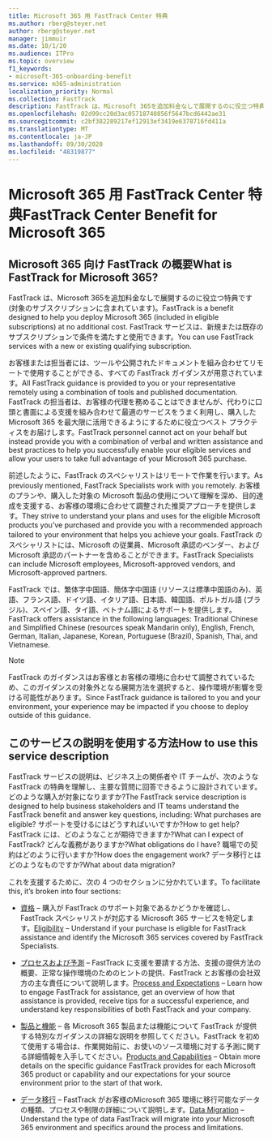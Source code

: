 ```yaml
---
title: Microsoft 365 用 FastTrack Center 特典
ms.author: rberg@steyer.net
author: rberg@steyer.net
manager: jimmuir
ms.date: 10/1/20
ms.audience: ITPro
ms.topic: overview
f1_keywords:
- microsoft-365-onboarding-benefit
ms.service: m365-administration
localization_priority: Normal
ms.collection: FastTrack
description: FastTrack は、Microsoft 365を追加料金なしで展開するのに役立つ特典です (対象のサブスクリプションに含まれています)。 FastTrack サービスは、新規または既存のサブスクリプションで条件を満たすと使用できます。
ms.openlocfilehash: 02d99cc20d3ac05718740856f5647bcd6442ae31
ms.sourcegitcommit: c2bf382289217ef12913ef3419e6378716fd411a
ms.translationtype: MT
ms.contentlocale: ja-JP
ms.lasthandoff: 09/30/2020
ms.locfileid: "48319877"
---
```

# <a name="fasttrack-center-benefit-for-microsoft-365"></a><span data-ttu-id="141d2-104">Microsoft 365 用 FastTrack Center 特典</span><span class="sxs-lookup"><span data-stu-id="141d2-104">FastTrack Center Benefit for Microsoft 365</span></span>

## <a name="what-is-fasttrack-for-microsoft-365"></a><span data-ttu-id="141d2-105">Microsoft 365 向け FastTrack の概要</span><span class="sxs-lookup"><span data-stu-id="141d2-105">What is FastTrack for Microsoft 365?</span></span>

<span data-ttu-id="141d2-106">FastTrack は、Microsoft 365を追加料金なしで展開するのに役立つ特典です (対象のサブスクリプションに含まれています)。</span><span class="sxs-lookup"><span data-stu-id="141d2-106">FastTrack is a benefit designed to help you deploy Microsoft 365 (included in eligible subscriptions) at no additional cost.</span></span> <span data-ttu-id="141d2-107">FastTrack サービスは、新規または既存のサブスクリプションで条件を満たすと使用できます。</span><span class="sxs-lookup"><span data-stu-id="141d2-107">You can use FastTrack services with a new or existing qualifying subscription.</span></span>

<span data-ttu-id="141d2-108">お客様または担当者には、ツールや公開されたドキュメントを組み合わせてリモートで使用することができる、すべての FastTrack ガイダンスが用意されています。</span><span class="sxs-lookup"><span data-stu-id="141d2-108">All FastTrack guidance is provided to you or your representative remotely using a combination of tools and published documentation.</span></span> <span data-ttu-id="141d2-109">FastTrack の担当者は、お客様の代理を務めることはできませんが、代わりに口頭と書面による支援を組み合わせて最適のサービスをうまく利用し、購入した Microsoft 365 を最大限に活用できるようにするために役立つベスト プラクティスをお届けします。</span><span class="sxs-lookup"><span data-stu-id="141d2-109">FastTrack personnel cannot act on your behalf but instead provide you with a combination of verbal and written assistance and best practices to help you successfully enable your eligible services and allow your users to take full advantage of your Microsoft 365 purchase.</span></span>

<span data-ttu-id="141d2-110">前述したように、FastTrack のスペシャリストはリモートで作業を行います。</span><span class="sxs-lookup"><span data-stu-id="141d2-110">As previously mentioned, FastTrack Specialists work with you remotely.</span></span> <span data-ttu-id="141d2-111">お客様のプランや、購入した対象の Microsoft 製品の使用について理解を深め、目的達成を支援する、お客様の環境に合わせて調整された推奨アプローチを提供します。</span><span class="sxs-lookup"><span data-stu-id="141d2-111">They strive to understand your plans and uses for the eligible Microsoft products you’ve purchased and provide you with a recommended approach tailored to your environment that helps you achieve your goals.</span></span> <span data-ttu-id="141d2-112">FastTrack のスペシャリストには、Microsoft の従業員、Microsoft 承認のベンダー、および Microsoft 承認のパートナーを含めることができます。</span><span class="sxs-lookup"><span data-stu-id="141d2-112">FastTrack Specialists can include Microsoft employees, Microsoft-approved vendors, and Microsoft-approved partners.</span></span>

<span data-ttu-id="141d2-113">FastTrack では、繁体字中国語、簡体字中国語 (リソースは標準中国語のみ)、英語、フランス語、ドイツ語、イタリア語、日本語、韓国語、ポルトガル語 (ブラジル)、スペイン語、タイ語、ベトナム語によるサポートを提供します。</span><span class="sxs-lookup"><span data-stu-id="141d2-113">FastTrack offers assistance in the following languages: Traditional Chinese and Simplified Chinese (resources speak Mandarin only), English, French, German, Italian, Japanese, Korean, Portuguese (Brazil), Spanish, Thai, and Vietnamese.</span></span>

> [!NOTE]
> <span data-ttu-id="141d2-114">FastTrack のガイダンスはお客様とお客様の環境に合わせて調整されているため、このガイダンスの対象外となる展開方法を選択すると、操作環境が影響を受ける可能性があります。</span><span class="sxs-lookup"><span data-stu-id="141d2-114">Since FastTrack guidance is tailored to you and your environment, your experience may be impacted if you choose to deploy outside of this guidance.</span></span>

## <a name="how-to-use-this-service-description"></a><span data-ttu-id="141d2-115">このサービスの説明を使用する方法</span><span class="sxs-lookup"><span data-stu-id="141d2-115">How to use this service description</span></span>

<span data-ttu-id="141d2-116">FastTrack サービスの説明は、ビジネス上の関係者や IT チームが、次のような FastTrack の特典を理解し、主要な質問に回答できるように設計されています。どのような購入が対象になりますか?</span><span class="sxs-lookup"><span data-stu-id="141d2-116">The FastTrack service description is designed to help business stakeholders and IT teams understand the FastTrack benefit and answer key questions, including: What purchases are eligible?</span></span> <span data-ttu-id="141d2-117">サポートを受けるにはどうすればいいですか?</span><span class="sxs-lookup"><span data-stu-id="141d2-117">How to get help?</span></span> <span data-ttu-id="141d2-118">FastTrack には、どのようなことが期待できますか?</span><span class="sxs-lookup"><span data-stu-id="141d2-118">What can I expect of FastTrack?</span></span> <span data-ttu-id="141d2-119">どんな義務がありますか?</span><span class="sxs-lookup"><span data-stu-id="141d2-119">What obligations do I have?</span></span> <span data-ttu-id="141d2-120">職場での契約はどのように行いますか?</span><span class="sxs-lookup"><span data-stu-id="141d2-120">How does the engagement work?</span></span> <span data-ttu-id="141d2-121">データ移行とはどのようなものですか?</span><span class="sxs-lookup"><span data-stu-id="141d2-121">What about data migration?</span></span>

<span data-ttu-id="141d2-122">これを支援するために、次の 4 つのセクションに分かれています。</span><span class="sxs-lookup"><span data-stu-id="141d2-122">To facilitate this, it’s broken into four sections:</span></span>

  - <span data-ttu-id="141d2-123">[資格](eligibility.md) – 購入が FastTrack のサポート対象であるかどうかを確認し、FastTrack スペシャリストが対応する Microsoft 365 サービスを特定します。</span><span class="sxs-lookup"><span data-stu-id="141d2-123">[Eligibility](eligibility.md) – Understand if your purchase is eligible for FastTrack assistance and identify the Microsoft 365 services covered by FastTrack Specialists.</span></span>

  - <span data-ttu-id="141d2-124">[プロセスおよび予測](process-and-expectations.md) – FastTrack に支援を要請する方法、支援の提供方法の概要、正常な操作環境のためのヒントの提供、FastTrack とお客様の会社双方の主な責任について説明します。</span><span class="sxs-lookup"><span data-stu-id="141d2-124">[Process and Expectations](process-and-expectations.md) – Learn how to engage FastTrack for assistance, get an overview of how that assistance is provided, receive tips for a successful experience, and understand key responsibilities of both FastTrack and your company.</span></span>

  - <span data-ttu-id="141d2-125">[製品と機能](products-and-capabilities.md) – 各 Microsoft 365 製品または機能について FastTrack が提供する特別なガイダンスの詳細な説明を参照してください。FastTrack を初めて使用する場合は、作業開始前に、お使いのソース環境に対する予測に関する詳細情報を入手してください。</span><span class="sxs-lookup"><span data-stu-id="141d2-125">[Products and Capabilities](products-and-capabilities.md) – Obtain more details on the specific guidance FastTrack provides for each Microsoft 365 product or capability and our expectations for your source environment prior to the start of that work.</span></span>

  - <span data-ttu-id="141d2-126">[データ移行](data-migration.md) – FastTrack がお客様のMicrosoft 365 環境に移行可能なデータの種類、プロセスや制限の詳細について説明します。</span><span class="sxs-lookup"><span data-stu-id="141d2-126">[Data Migration](data-migration.md) – Understand the type of data FastTrack will migrate into your Microsoft 365 environment and specifics around the process and limitations.</span></span>
